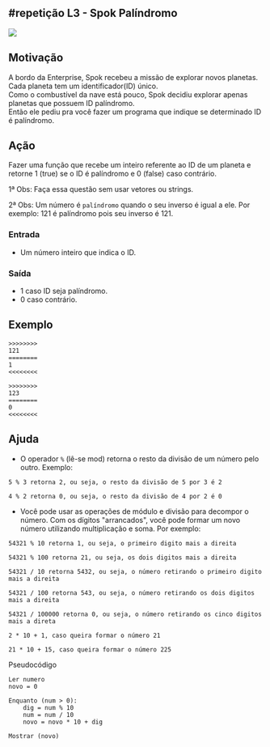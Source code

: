 ## #repetição L3 - Spok Palíndromo


![](__capa.jpg)

## Motivação

A bordo da Enterprise, Spok recebeu a missão de explorar novos planetas.  
Cada planeta tem um identificador(ID) único.  
Como o combustível da nave está pouco, Spok decidiu explorar apenas planetas que possuem ID palíndromo.  
Então ele pediu pra você fazer um programa que indique se determinado ID é palíndromo.  

## Ação

Fazer uma função que recebe um inteiro referente ao ID de um planeta e retorne 1 (true)  se o ID é palíndromo e 0 (false) caso contrário.

1ª Obs: Faça essa questão sem usar vetores ou strings.  

2ª Obs: Um número é `palíndromo` quando o seu inverso é igual a ele. 
Por exemplo: 121 é palíndromo pois seu inverso é 121.

### Entrada

*   Um número inteiro que indica o ID.  

### Saída

*   1 caso ID seja palíndromo.
*   0 caso contrário.  

## Exemplo
```
>>>>>>>>
121
========  
1
<<<<<<<<

>>>>>>>>
123
========
0
<<<<<<<<
```

## Ajuda

- O operador `%` (lê-se mod) retorna o resto da divisão de um número pelo outro. Exemplo:
```
5 % 3 retorna 2, ou seja, o resto da divisão de 5 por 3 é 2

4 % 2 retorna 0, ou seja, o resto da divisão de 4 por 2 é 0
```

- Você pode usar as operações de módulo e divisão para decompor o número. Com os dígitos "arrancados", você pode formar um novo número utilizando multiplicação e soma. Por exemplo:

```
54321 % 10 retorna 1, ou seja, o primeiro digito mais a direita

54321 % 100 retorna 21, ou seja, os dois digitos mais a direita
```

```
54321 / 10 retorna 5432, ou seja, o número retirando o primeiro digito mais a direita

54321 / 100 retorna 543, ou seja, o número retirando os dois digitos mais a direita

54321 / 100000 retorna 0, ou seja, o número retirando os cinco digitos mais a direta
```

```
2 * 10 + 1, caso queira formar o número 21         

21 * 10 + 15, caso queira formar o número 225
```

Pseudocódigo
```
Ler numero
novo = 0

Enquanto (num > 0):
    dig = num % 10
    num = num / 10
    novo = novo * 10 + dig

Mostrar (novo)
```
